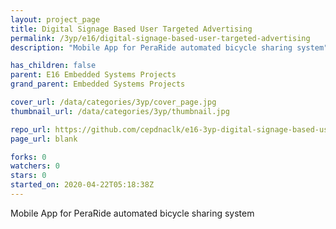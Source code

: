 ```yaml
---
layout: project_page
title: Digital Signage Based User Targeted Advertising
permalink: /3yp/e16/digital-signage-based-user-targeted-advertising
description: "Mobile App for PeraRide automated bicycle sharing system"

has_children: false
parent: E16 Embedded Systems Projects
grand_parent: Embedded Systems Projects

cover_url: /data/categories/3yp/cover_page.jpg
thumbnail_url: /data/categories/3yp/thumbnail.jpg

repo_url: https://github.com/cepdnaclk/e16-3yp-digital-signage-based-user-targeted-advertising
page_url: blank

forks: 0
watchers: 0
stars: 0
started_on: 2020-04-22T05:18:38Z
---
```

Mobile App for PeraRide automated bicycle sharing system

